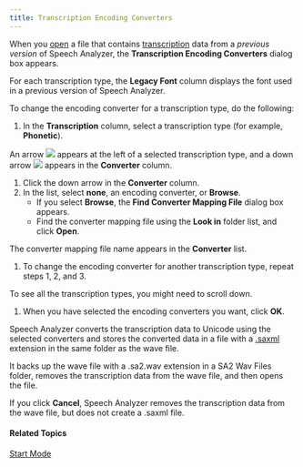 ```yaml
---
title: Transcription Encoding Converters
---
```


When you [open](open) a file that contains [transcription](../edit/transcription/guidelines) data from a *previous version* of Speech Analyzer, the **Transcription Encoding Converters** dialog box appears.

For each transcription type, the **Legacy Font** column displays the font used in a previous version of Speech Analyzer.

To change the encoding converter for a transcription type, do the following:

1. In the **Transcription** column, select a transcription type (for example, **Phonetic**).

An arrow ![](../../../images/004.png) appears at the left of a selected transcription type, and a down arrow ![](../../../images/005-1.png) appears in the **Converter** column.

1. Click the down arrow in the **Converter** column.
1. In the list, select **none**, an encoding converter, or **Browse**.
   * If you select **Browse**, the **Find Converter Mapping File** dialog box appears.
   * Find the converter mapping file using the **Look in** folder list, and click **Open**.

The converter mapping file name appears in the **Converter** list.

1. To change the encoding converter for another transcription type, repeat steps 1, 2, and 3.

To see all the transcription types, you might need to scroll down.

1. When you have selected the encoding converters you want, click **OK**.

Speech Analyzer converts the transcription data to Unicode using the selected converters and stores the converted data in a file with a [.saxml](saxml) extension in the same folder as the wave file.

It backs up the wave file with a .sa2.wav extension in a SA2 Wav Files folder, removes the transcription data from the wave file, and then opens the file.

If you click **Cancel**, Speech Analyzer removes the transcription data from the wave file, but does not create a .saxml file.

#### **Related Topics**
[Start Mode](../../start-mode)